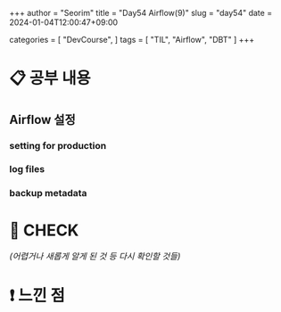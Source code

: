 +++
author = "Seorim"
title =  "Day54 Airflow(9)"
slug = "day54"
date = 2024-01-04T12:00:47+09:00

categories = [
    "DevCourse",
]
tags = [
    "TIL", "Airflow", "DBT"
]
+++

<style>
g1 { color: #79AC78 }
g2 { color: #B0D9B1 }
g3 { color: #D0E7D2 }
g4 { color: #618264 }
o1 { color: #F9B572 }
w1 { color: #FAF8ED }
</style>

# 📋 공부 내용

## Airflow 설정

### setting for production

### log files

### backup metadata

###

# 👀 CHECK

_<span style = "font-size:15px">(어렵거나 새롭게 알게 된 것 등 다시 확인할 것들)</span>_

# ❗ 느낀 점
